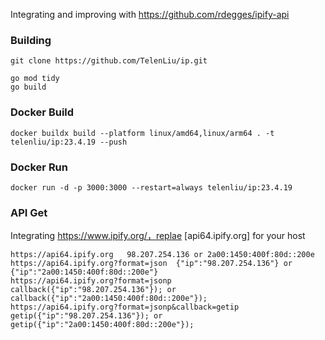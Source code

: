 Integrating and improving with  https://github.com/rdegges/ipify-api

### Building

```
git clone https://github.com/TelenLiu/ip.git 
```

```
go mod tidy
go build
```



### Docker Build

```
docker buildx build --platform linux/amd64,linux/arm64 . -t telenliu/ip:23.4.19 --push
```



###  Docker Run

```
docker run -d -p 3000:3000 --restart=always telenliu/ip:23.4.19
```





### API Get

Integrating  https://www.ipify.org/，replae [api64.ipify.org] for your host

```
https://api64.ipify.org	  98.207.254.136 or 2a00:1450:400f:80d::200e
https://api64.ipify.org?format=json	 {"ip":"98.207.254.136"} or {"ip":"2a00:1450:400f:80d::200e"}
https://api64.ipify.org?format=jsonp	 	callback({"ip":"98.207.254.136"}); or callback({"ip":"2a00:1450:400f:80d::200e"});
https://api64.ipify.org?format=jsonp&callback=getip	 getip({"ip":"98.207.254.136"}); or getip({"ip":"2a00:1450:400f:80d::200e"});
```



